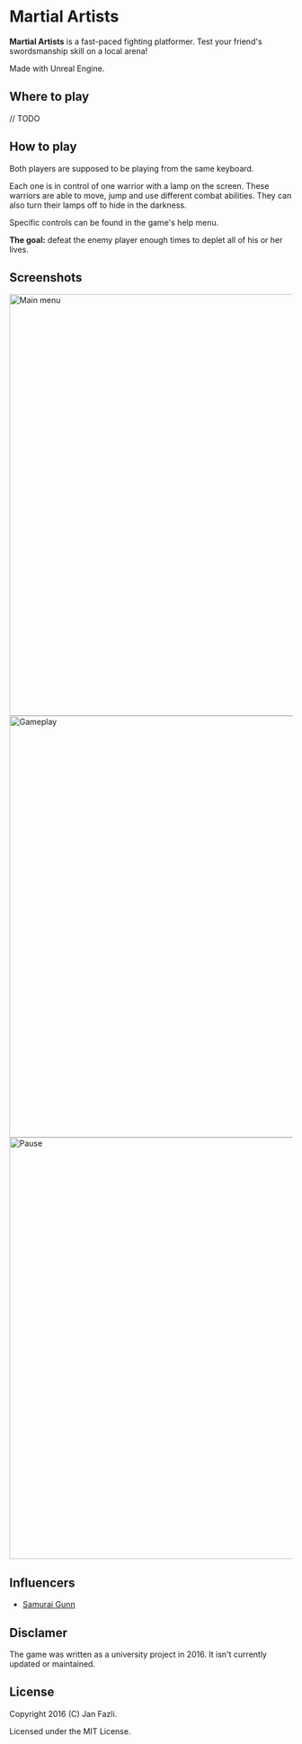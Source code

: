 # Martial Artists

**Martial Artists** is a fast-paced fighting platformer. Test your friend's swordsmanship skill on a local arena!

Made with Unreal Engine.

## Where to play

// TODO

## How to play

Both players are supposed to be playing from the same keyboard. 

Each one is in control of one warrior with a lamp on the screen. These warriors are able to move, jump and use different combat abilities. They can also turn their lamps off to hide in the darkness.

Specific controls can be found in the game's help menu.

**The goal:** defeat the enemy player enough times to deplet all of his or her lives.

## Screenshots

<img src="Screenshots/MainMenu.png" alt="Main menu" width="750"/>
<img src="Screenshots/Gameplay.png" alt="Gameplay" width="750"/>
<img src="Screenshots/Pause.png" alt="Pause" width="750"/>

## Influencers

* [Samurai Gunn](https://store.steampowered.com/app/239090/Samurai_Gunn/)

## Disclamer

The game was written as a university project in 2016. It isn't currently updated or maintained.

## License

Copyright 2016 (C) Jan Fazli.

Licensed under the MIT License.

